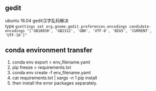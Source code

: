 ## gedit 
 ubuntu 16.04 gedit汉字乱码解决  
 type `gsettings set org.gnome.gedit.preferences.encodings candidate-encodings "['GB18030', 'GB2312', 'GBK', 'UTF-8', 'BIG5', 'CURRENT', 'UTF-16']"`
 
## conda environment transfer
1. conda env export > env_filename.yaml
2. pip freeze > requirements.txt
3. conda env create -f env_filename.yaml
4. cat requirements.txt | xargs -n 1 pip install
5. then install the error packages separately.

